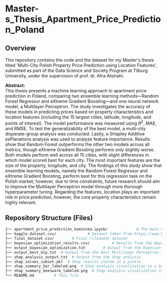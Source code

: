 # Master-s_Thesis_Apartment_Price_Prediction_Poland

## Overview

This repository contains the code and the dataset for my Master's thesis titled 'Multi-City Polish Property Price Prediction using Location Features', submitted as part of the Data Science and Society Program at Tilburg University, under the supervision of prof. dr. Afra Alishahi.

**Abstract:**  
This thesis presents a machine learning approach to apartment price prediction in Poland, comparing two ensemble learning methods—Random Forest Regressor and eXtreme Gradient Boosting—and one neural network model, a Multilayer Perceptron. The study investigates the accuracy of these models in predicting prices based on property characteristics and location features (including the 15 largest cities, latitude, longitude, and points of interest). The model performance was measured using $R^2$, MAE, and RMSE. To test the generalizability of the best model, a multi-city disperate-group analysis was conducted. Lastly, a SHapley Additive exPlanations analysis was used to analyze feature importance. Results show that Random Forest outperforms the other two models across all metrics, though eXtreme Gradient Boosting performs only slightly worse. Both models perform well across all 15 cities, with slight differences in which model scored best for each city. The most important features are the size of the property, longitude, and city. The findings of this study show that ensemble learning models, namely the Random Forest Regressor and eXtreme Gradient Boosting, perform best for this regression task on the Polish market; however, due to time constraints, future research should aim to improve the Multilayer Perceptron model through more thorough hyperparameter tuning. Regarding the features, location plays an important role in price prediction, however, the core property characteristics remain highly relevant.

## Repository Structure (Files)

```bash
├── apartment_price_prediction_kaminska.ipynb/             # The main notebook with all code
├── kaggle_dataset.csv/              # Dataset taken from https://www.kaggle.com/datasets/krzysztofjamroz/apartment-prices-in-poland
├── final_dataset.csv/        # Final (cleaned) dataset
├── bayesian_optimization_results.csv/          # Results from the Bayesian Optimization of the Multilayer Perceptron
├── output_bayesian_optimization.txt        # Output from the Bayesian Optimization of the Multilayer Perceptron
├── output_best_mlp.txt  # Output from the best Multilayer Perceptron trained + evaluation metrics
├── shap_analysis_output.txt  # Output from the Shap analysis
├── shap_values_subset.pkl  # Shap results stored in a pickle
├── shap_summary_bar_labeled.png  # Shap analysis visualization in a bar plot
├── shap_summary_beeswarm_labeled.png  # Shap analysis visualization in a beeswarm plot
└── README.md         # This file
